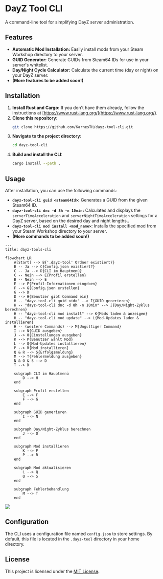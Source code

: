 # DayZ Tool CLI

A command-line tool for simplifying DayZ server administration.

## Features

* **Automatic Mod Installation:** Easily install mods from your Steam Workshop directory to your server.
* **GUID Generator:**  Generate GUIDs from Steam64 IDs for use in your server's whitelist.
* **Day/Night Cycle Calculator:** Calculate the current time (day or night) on your DayZ server.
* **(More features to be added soon!)**

## Installation

1. **Install Rust and Cargo:** If you don't have them already, follow the instructions at [https://www.rust-lang.org/](https://www.rust-lang.org/).
2. **Clone this repository:**
   ```bash
   git clone https://github.com/KarnesTH/dayz-tool-cli.git
   ```
3. **Navigate to the project directory:**
   ```bash
   cd dayz-tool-cli
   ```
4. **Build and install the CLI:**
   ```bash
   cargo install --path .
   ```

## Usage

After installation, you can use the following commands:

* **`dayz-tool-cli guid <steam64Id>`:** Generates a GUID from the given Steam64 ID.
* **`dayz-tool-cli dnc -d 8h -n 10min`:** Calculates and displays the `serverTimeAcceleration` and `serverNightTimeAcceleration` settings for a DayZ server, based on the desired day and night lengths..
* **`dayz-tool-cli mod install <mod_name>`:** Installs the specified mod from your Steam Workshop directory to your server.
* **(More commands to be added soon!)**

```meirmaid
---
title: dayz-tools-cli
---
flowchart LR
    A[Start] --> B{'.dayz-tool' Ordner existiert?}
    B -- Ja --> C{Config.json existiert?}
    C -- Ja --> D{CLI im Hauptmenü}
    C -- Nein --> E{Profil erstellen}
    B -- Nein --> E
    E --> F{Profil-Informationen eingeben}
    F --> G{Config.json erstellen}
    G --> D
    D --> H{Benutzer gibt Command ein}
    H -- "dayz-tool-cli guid <id>" --> I{GUID generieren}
    H -- "dayz-tool-cli dnc -d 8h -n 10min" --> J{Day/Night-Zyklus berechnen}
    H -- "dayz-tool-cli mod install" --> K{Mods laden & anzeigen}
    H -- "dayz-tool-cli mod update" --> L{Mod-Updates laden & installieren}
    H -- (weitere Commands) --> M{Ungültiger Command}
    I --> N{GUID ausgeben}
    J --> O{Einstellungen ausgeben}
    K --> P{Benutzer wählt Mod}
    L --> Q{Mod-Updates installieren}
    P --> R{Mod installieren}
    Q & R --> S{Erfolgsmeldung}
    M --> T{Fehlermeldung ausgeben}
    N & O & S --> D
    T --> D

    subgraph CLI im Hauptmenü
        D --> H
    end

    subgraph Profil erstellen
        E --> F
        F --> G
    end

    subgraph GUID generieren
        I --> N
    end

    subgraph Day/Night-Zyklus berechnen
        J --> O
    end

    subgraph Mod installieren
        K --> P
        P --> R
    end

    subgraph Mod aktualisieren
        L --> Q
        Q --> S
    end

    subgraph Fehlerbehandlung
        M --> T
    end
```
[![](https://mermaid.ink/img/pako:eNqFVM1uGjEQfhVrD00rZdP2VqEqVQOEnxBIQnJptweDza4b7xjZXqXEytv0MXLjxTrrNSxZQorEYWa-75vx_KyL5orxqBXFcZyAFVbyFmF09RhbpaSJ51Ik4GMLqR7mGdWWjG4SIPj7_nNq0f5F4viUnLmjky3viEw0A64J_yOMFVzbb08V5wzBZEg9pe3aChYiPfltFOxD2zvQjmuPBkTkpE-Lpc05rJ93UWMuwOO67kqrhZCEa2O5lBx289awytn1xnngxANYKJ1TKxRwrEdAymdbgXOP7b0suZGkV9VaGR1v9N0Zh8I-Yi9SMbOkrfKcAivVA6lfVpZE296VLSdpIRj5KthpEnmZgevdDTok5dhU7BF_k8xgTmJGvmQkBvL5Uy4gqAxdh64-jkWa2fjH6l4WhsxQbJ7B24K5YkSAsVTKoHThLhUzRFKGnXpHKDxykf5fpFgyannQGJUa8Z131VIhz94j3z9wYdG56aD54EUu3R2k62dpMb3exAJv4BHjqnW0MLvjHPrYxHXLfDjDAocNTdCFB13VI3xY_82kJVh3QIw84vrFS155wZWH3ZSw18LX-O4bD5m6rl4omZqcS4Y1BcClD966c55JrkOsWe0YVSb4n-5u4e3GqExTzFJNlxnZO6cqvrO4lYMD2-M2T6ymhoOqHeFqDms11rpmhuEdZh5e5VokTPmwSHMgNTXMvnaEGb6tRe9tQaUwDbGwJrXjupr2YbFq0jOe4TqXy1lTwy5sqdFxlONOUMHwK-5KdxLZjOd4Zi1_hPo-iRJ4QhwtrJquYB61rC74caRVkWZRa0GlQas6zo6gWEFeQZ7-AT5a5Gg?type=png)](https://mermaid.live/edit#pako:eNqFVM1uGjEQfhVrD00rZdP2VqEqVQOEnxBIQnJptweDza4b7xjZXqXEytv0MXLjxTrrNSxZQorEYWa-75vx_KyL5orxqBXFcZyAFVbyFmF09RhbpaSJ51Ik4GMLqR7mGdWWjG4SIPj7_nNq0f5F4viUnLmjky3viEw0A64J_yOMFVzbb08V5wzBZEg9pe3aChYiPfltFOxD2zvQjmuPBkTkpE-Lpc05rJ93UWMuwOO67kqrhZCEa2O5lBx289awytn1xnngxANYKJ1TKxRwrEdAymdbgXOP7b0suZGkV9VaGR1v9N0Zh8I-Yi9SMbOkrfKcAivVA6lfVpZE296VLSdpIRj5KthpEnmZgevdDTok5dhU7BF_k8xgTmJGvmQkBvL5Uy4gqAxdh64-jkWa2fjH6l4WhsxQbJ7B24K5YkSAsVTKoHThLhUzRFKGnXpHKDxykf5fpFgyannQGJUa8Z131VIhz94j3z9wYdG56aD54EUu3R2k62dpMb3exAJv4BHjqnW0MLvjHPrYxHXLfDjDAocNTdCFB13VI3xY_82kJVh3QIw84vrFS155wZWH3ZSw18LX-O4bD5m6rl4omZqcS4Y1BcClD966c55JrkOsWe0YVSb4n-5u4e3GqExTzFJNlxnZO6cqvrO4lYMD2-M2T6ymhoOqHeFqDms11rpmhuEdZh5e5VokTPmwSHMgNTXMvnaEGb6tRe9tQaUwDbGwJrXjupr2YbFq0jOe4TqXy1lTwy5sqdFxlONOUMHwK-5KdxLZjOd4Zi1_hPo-iRJ4QhwtrJquYB61rC74caRVkWZRa0GlQas6zo6gWEFeQZ7-AT5a5Gg)

## Configuration

The CLI uses a configuration file named `config.json` to store settings. By default, this file is located in the `.dayz-tool` directory in your home directory.

## License

This project is licensed under the [MIT License](LICENSE).
